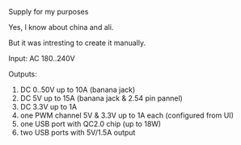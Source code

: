 Supply for my purposes

Yes, I know about china and ali.

But it was intresting to create it manually.

Input: AC 180..240V

Outputs:
1. DC 0..50V up to 10A (banana jack)
2. DC 5V up to 15A (banana jack & 2.54 pin pannel)
3. DC 3.3V up to 1A
4. one PWM channel 5V & 3.3V up to 1A each (configured from UI)
5. one USB port with QC2.0 chip (up to 18W)
6. two USB ports with 5V/1.5A output
